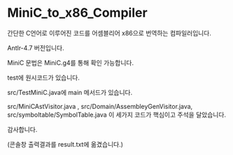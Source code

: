# MiniC_to_x86_Compiler

간단한 C언어로 이루어진 코드를 어셈블리어 x86으로 번역하는 컴파일러입니다.

Antlr-4.7 버전입니다.

MiniC 문법은 MiniC.g4를 통해 확인 가능합니다.

test에 원시코드가 있습니다.

src/TestMiniC.java에 main 메서드가 있습니다.

src/MiniCAstVisitor.java , src/Domain/AssembleyGenVisitor.java,  src/symboltable/SymbolTable.java 
이 세가지 코드가 핵심이고 주석을 달았습니다.

감사합니다.

(콘솔창 출력결과를 result.txt에 옮겼습니다.)
